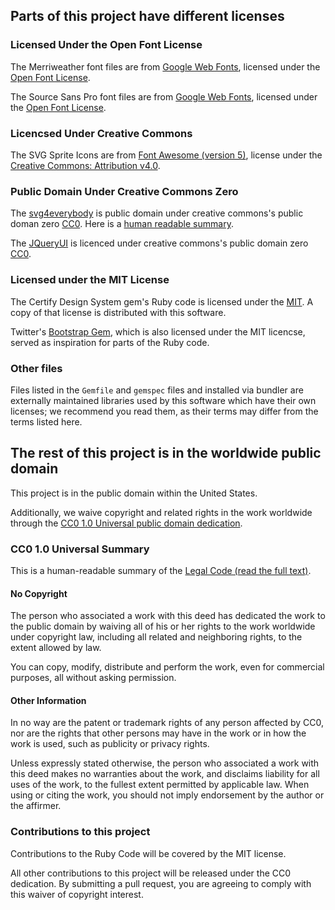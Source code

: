 ## Parts of this project have different licenses

### Licensed Under the Open Font License

The Merriweather font files are from [Google Web Fonts](https://fonts.google.com/specimen/Merriweather), licensed under the [Open Font License](http://scripts.sil.org/cms/scripts/page.php?site_id=nrsi&id=OFL_web).

The Source Sans Pro font files are from [Google Web Fonts](https://fonts.google.com/specimen/Source+Sans+Pro), licensed under the [Open Font License](http://scripts.sil.org/cms/scripts/page.php?site_id=nrsi&id=OFL_web).

### Licencsed Under Creative Commons 

The SVG Sprite Icons are from [Font Awesome (version 5)](https://fontawesome.com/), license under the [Creative Commons: Attribution v4.0](https://creativecommons.org/licenses/by/4.0/).

### Public Domain Under Creative Commons Zero

The [svg4everybody](https://github.com/jonathantneal/svg4everybody) is public domain under creative commons's public doman zero [CC0](https://creativecommons.org/publicdomain/zero/1.0/legalcode). Here is a [human readable summary](https://creativecommons.org/publicdomain/zero/1.0/). 

The [JQueryUI](https://github.com/jquery/jquery-ui) is licenced under creative commons's public domain zero [CC0](https://creativecommons.org/publicdomain/zero/1.0/legalcode). 

### Licensed under the MIT License

The Certify Design System gem's Ruby code is licensed under the [MIT](https://opensource.org/licenses/MIT). A copy of that license is distributed with this software. 

Twitter's [Bootstrap Gem](https://github.com/twbs/bootstrap-rubygem), which is also licensed under the MIT licencse, served as inspiration for parts of the Ruby code.

### Other files

Files listed in the `Gemfile` and `gemspec` files and installed via bundler are externally maintained libraries used by this software which have their own licenses; we recommend you read them, as their terms may differ from the terms listed here.

## The rest of this project is in the worldwide public domain

This project is in the public domain within the United States.

Additionally, we waive copyright and related rights in the work worldwide through the [CC0 1.0 Universal public domain dedication](https://creativecommons.org/publicdomain/zero/1.0/).

### CC0 1.0 Universal Summary

This is a human-readable summary of the [Legal Code (read the full text)](https://creativecommons.org/publicdomain/zero/1.0/legalcode).

#### No Copyright

The person who associated a work with this deed has dedicated the work to the public domain by waiving all of his or her rights to the work worldwide under copyright law, including all related and neighboring rights, to the extent allowed by law.

You can copy, modify, distribute and perform the work, even for commercial purposes, all without asking permission.

#### Other Information

In no way are the patent or trademark rights of any person affected by CC0, nor are the rights that other persons may have in the work or in how the work is used, such as publicity or privacy rights.

Unless expressly stated otherwise, the person who associated a work with this deed makes no warranties about the work, and disclaims liability for all uses of the work, to the fullest extent permitted by applicable law. When using or citing the work, you should not imply endorsement by the author or the affirmer.

### Contributions to this project

Contributions to the Ruby Code will be covered by the MIT license. 

All other contributions to this project will be released under the CC0 dedication. By submitting a pull request, you are agreeing to comply with this waiver of copyright interest.
